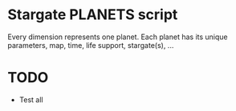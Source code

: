 # Stargate PLANETS script

Every dimension represents one planet. Each planet has its unique parameters, map, time, life support, stargate(s), ...

# TODO

- Test all